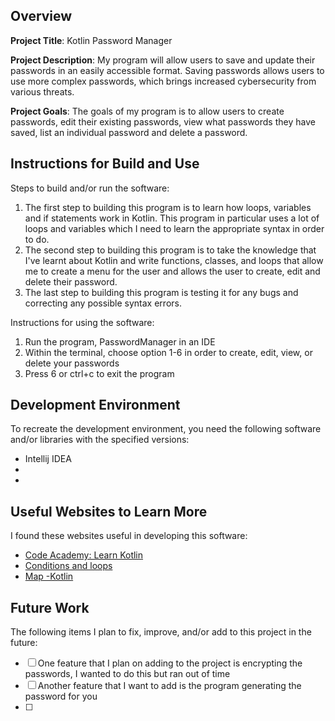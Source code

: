 ## Overview

**Project Title**: Kotlin Password Manager

**Project Description**: My program will allow users to save and update their passwords in an easily accessible format. Saving passwords allows users to use more complex passwords, which brings increased cybersecurity from various threats.

**Project Goals**: The goals of my program is to allow users to create passwords, edit their existing passwords, view what passwords they have saved, list an individual password and delete a password.

## Instructions for Build and Use

Steps to build and/or run the software:

1. The first step to building this program is to learn how loops, variables and if statements work in Kotlin. This program in particular uses a lot of loops and variables which I need to learn the appropriate syntax in order to do.
2. The second step to building this program is to take the knowledge that I've learnt about Kotlin and write functions, classes, and loops that allow me to create a menu for the user and allows the user to create, edit and delete their password.
3. The last step to building this program is testing it for any bugs and correcting any possible syntax errors.

Instructions for using the software:

1. Run the program, PasswordManager in an IDE 
2. Within the terminal, choose option 1-6 in order to create, edit, view, or delete your passwords
3. Press 6 or ctrl+c to exit the program 

## Development Environment

To recreate the development environment, you need the following software and/or libraries with the specified versions:

* Intellij IDEA
*
*

## Useful Websites to Learn More

I found these websites useful in developing this software:

* [Code Academy: Learn Kotlin](https://www.codecademy.com/learn/learn-kotlin)
* [Conditions and loops](https://kotlinlang.org/docs/control-flow.html)
* [Map -Kotlin](https://kotlinlang.org/api/latest/jvm/stdlib/kotlin.collections/-map/)

## Future Work

The following items I plan to fix, improve, and/or add to this project in the future:

* [ ] One feature that I plan on adding to the project is encrypting the passwords, I wanted to do this but ran out of time
* [ ] Another feature that I want to add is the program generating the password for you
* [ ] 